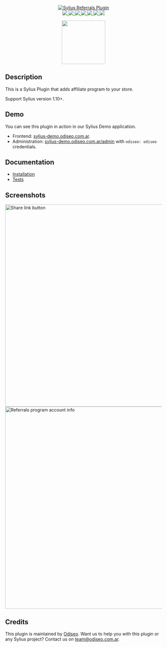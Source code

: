<p align="center">
    <a href="https://odiseo.io/" target="_blank" title="Odiseo">
        <img src="https://github.com/odiseoteam/SyliusReferralsPlugin/blob/master/sylius-referrals-plugin.png" alt="Sylius Referrals Plugin" />
    </a>
    <br />
    <a href="https://packagist.org/packages/odiseoteam/sylius-referrals-plugin" title="License" target="_blank">
        <img src="https://img.shields.io/packagist/l/odiseoteam/sylius-referrals-plugin.svg" />
    </a>
    <a href="https://packagist.org/packages/odiseoteam/sylius-referrals-plugin" title="Version" target="_blank">
        <img src="https://img.shields.io/packagist/v/odiseoteam/sylius-referrals-plugin.svg" />
    </a>
    <a href="https://github.com/odiseoteam/SyliusReferralsPlugin/actions" title="Build Status" target="_blank">
        <img src="https://img.shields.io/github/workflow/status/odiseoteam/SyliusReferralsPlugin/Build" />
    </a>
    <a href="https://scrutinizer-ci.com/g/odiseoteam/SyliusReferralsPlugin/" title="Scrutinizer" target="_blank">
        <img src="https://img.shields.io/scrutinizer/g/odiseoteam/SyliusReferralsPlugin.svg" />
    </a>
    <a href="https://packagist.org/packages/odiseoteam/sylius-referrals-plugin" title="Total Downloads" target="_blank">
        <img src="https://poser.pugx.org/odiseoteam/sylius-referrals-plugin/downloads" />
    </a>
    <a href="https://sylius-devs.slack.com" title="Slack" target="_blank">
        <img src="https://img.shields.io/badge/community%20chat-slack-FF1493.svg" />
    </a>
    <a href="https://odiseo.io/contact?utm_source=github&utm_medium=referral&utm_campaign=plugins_referrals" title="Support" target="_blank">
        <img src="https://img.shields.io/badge/support-contact%20author-blue" />
    </a>
</p>
<p align="center"><a href="https://sylius.com/partners/odiseo/" target="_blank"><img src="https://github.com/odiseoteam/SyliusReferralsPlugin/blob/master/badge-partner-by-sylius.png" width="140"></a></p>

## Description

This is a Sylius Plugin that adds affiliate program to your store.

Support Sylius version 1.10+.

## Demo

You can see this plugin in action in our Sylius Demo application.

- Frontend: [sylius-demo.odiseo.com.ar](https://sylius-demo.odiseo.com.ar).
- Administration: [sylius-demo.odiseo.com.ar/admin](https://sylius-demo.odiseo.com.ar/admin) with `odiseo: odiseo` credentials.

## Documentation

- [Installation](doc/installation.md)
- [Tests](doc/tests.md)

## Screenshots

<img src="https://github.com/odiseoteam/SyliusReferralsPlugin/blob/master/screenshot_1.png" alt="Share link button" width="650">
<img src="https://github.com/odiseoteam/SyliusReferralsPlugin/blob/master/screenshot_2.png" alt="Referrals program account info" width="650">

## Credits

This plugin is maintained by <a href="https://odiseo.io">Odiseo</a>. Want us to help you with this plugin or any Sylius project? Contact us on <a href="mailto:team@odiseo.com.ar">team@odiseo.com.ar</a>.
